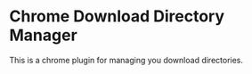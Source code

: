 Chrome Download Directory Manager
=================================

This is a chrome plugin for managing you download directories.
